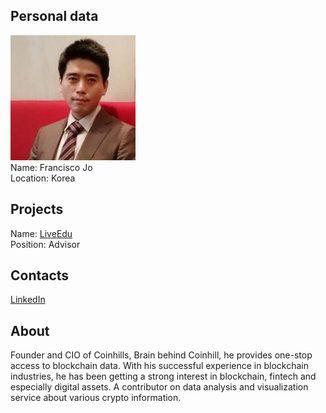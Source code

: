 ## Personal data
![francisco jo photo](photo/francisco_jo.jpg)  
Name:   Francisco Jo  
Location: Korea  
## Projects 
Name: [LiveEdu](../projects/liveedu.md)  
Position: Advisor   
## Contacts
[LinkedIn](https://www.linkedin.com/in/francisco-jo/)  
## About
Founder and CIO of Coinhills, Brain behind Coinhill, he provides one-stop access to blockchain data. With his successful experience in blockchain industries, he has been getting a strong interest in blockchain, fintech and especially digital assets. A contributor on data analysis and visualization service about various crypto information.

